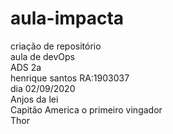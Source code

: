# aula-impacta
criação de repositório <br>
aula de devOps <br>
ADS 2a <br>
henrique santos RA:1903037 <br>
dia 02/09/2020 <br>
Anjos da lei <br>
Capitão America o primeiro vingador <br>
Thor <br>
